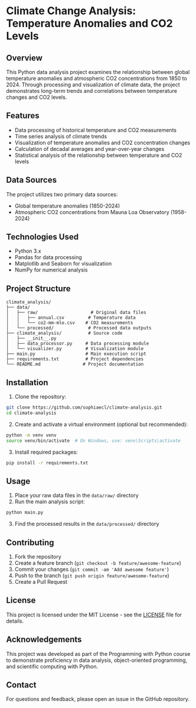 # Climate Change Analysis: Temperature Anomalies and CO2 Levels

## Overview
This Python data analysis project examines the relationship between global temperature anomalies and atmospheric CO2 concentrations from 1850 to 2024. Through processing and visualization of climate data, the project demonstrates long-term trends and correlations between temperature changes and CO2 levels.

## Features
- Data processing of historical temperature and CO2 measurements
- Time series analysis of climate trends
- Visualization of temperature anomalies and CO2 concentration changes
- Calculation of decadal averages and year-over-year changes
- Statistical analysis of the relationship between temperature and CO2 levels

## Data Sources
The project utilizes two primary data sources:
- Global temperature anomalies (1850-2024)
- Atmospheric CO2 concentrations from Mauna Loa Observatory (1958-2024)

## Technologies Used
- Python 3.x
- Pandas for data processing
- Matplotlib and Seaborn for visualization
- NumPy for numerical analysis

## Project Structure
```
climate_analysis/
├── data/
│   ├── raw/                    # Original data files
│   │   ├── annual.csv         # Temperature data
│   │   └── co2-mm-mlo.csv    # CO2 measurements
│   └── processed/             # Processed data outputs
├── climate_analysis/          # Source code
│   ├── __init__.py
│   ├── data_processor.py     # Data processing module
│   └── visualizer.py         # Visualization module
├── main.py                   # Main execution script
├── requirements.txt          # Project dependencies
└── README.md                # Project documentation
```

## Installation

1. Clone the repository:
```bash
git clone https://github.com/sophiaecl/climate-analysis.git
cd climate-analysis
```

2. Create and activate a virtual environment (optional but recommended):
```bash
python -m venv venv
source venv/bin/activate  # On Windows, use: venv\Scripts\activate
```

3. Install required packages:
```bash
pip install -r requirements.txt
```

## Usage

1. Place your raw data files in the `data/raw/` directory
2. Run the main analysis script:
```bash
python main.py
```

3. Find the processed results in the `data/processed/` directory

## Contributing
1. Fork the repository
2. Create a feature branch (`git checkout -b feature/awesome-feature`)
3. Commit your changes (`git commit -am 'Add awesome feature'`)
4. Push to the branch (`git push origin feature/awesome-feature`)
5. Create a Pull Request

## License
This project is licensed under the MIT License - see the [LICENSE](LICENSE) file for details.

## Acknowledgements
This project was developed as part of the Programming with Python course to demonstrate proficiency in data analysis, object-oriented programming, and scientific computing with Python.

## Contact
For questions and feedback, please open an issue in the GitHub repository.
